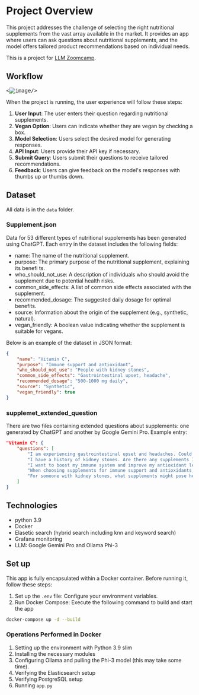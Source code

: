 # Project Overview

This project addresses the challenge of selecting the right nutritional supplements from the vast array available in the market. It provides an app where users can ask questions about nutritional supplements, and the model offers tailored product recommendations based on individual needs.

This is a project for [LLM Zoomcamp](https://github.com/DataTalksClub/llm-zoomcamp).

## Workflow

<kbd><![image](https://github.com/user-attachments/assets/9312d475-ee30-4470-a308-bcc8c5b2babb)/></kbd>

When the project is running, the user experience will follow these steps:

1. **User Input**: The user enters their question regarding nutritional supplements.
2. **Vegan Option**: Users can indicate whether they are vegan by checking a box.
3. **Model Selection**: Users select the desired model for generating responses.
4. **API Input**: Users provide their API key if necessary.
5. **Submit Query**: Users submit their questions to receive tailored recommendations.
6. **Feedback**: Users can give feedback on the model's responses with thumbs up or thumbs down.

## Dataset
All data is in the `data` folder.
### Supplement.json
Data for 53 different types of nutritional supplements has been generated using ChatGPT. Each entry in the dataset includes the following fields:
* name: The name of the nutritional supplement.
* purpose: The primary purpose of the nutritional supplement, explaining its benefi ts.
* who_should_not_use: A description of individuals who should avoid the supplement due to potential health risks.
* common_side_effects: A list of common side effects associated with the supplement.
* recommended_dosage: The suggested daily dosage for optimal benefits.
* source: Information about the origin of the supplement (e.g., synthetic, natural).
* vegan_friendly: A boolean value indicating whether the supplement is suitable for vegans.

Below is an example of the dataset in JSON format:
``` json
{
    "name": "Vitamin C",
    "purpose": "Immune support and antioxidant",
    "who_should_not_use": "People with kidney stones",
    "common_side_effects": "Gastrointestinal upset, headache",
    "recommended_dosage": "500-1000 mg daily",
    "source": "Synthetic",
    "vegan_friendly": true
}

```

### supplemet_extended_question
There are two files containing extended questions about supplements: one generated by ChatGPT and another by Google Gemini Pro.
Example entry:
``` json
"Vitamin C": {
    "questions": [
        "I am experiencing gastrointestinal upset and headaches. Could these symptoms be related to a supplement, and are there common dietary recommendations to reduce these issues?",
        "I have a history of kidney stones. Are there any supplements I should avoid in this case?",
        "I want to boost my immune system and improve my antioxidant levels. What are common supplements or lifestyle changes that can support these health goals?",
        "When choosing supplements for immune support and antioxidants, what are the key benefits to consider?",
        "For someone with kidney stones, what supplements might pose health risks, and how can these risks be effectively managed?"
    ]
}
```

## Technologies
* python 3.9
* Docker
* Elasetic search (hybrid search including knn and keyword search)
* Grafana monitoring
* LLM: Google Gemini Pro and Ollama Phi-3

## Set up
This app is fully encapsulated within a Docker container. Before running it, follow these steps:
1. Set up the `.env` file: Configure your environment variables.
2. Run Docker Compose: Execute the following command to build and start the app
``` bash
docker-compose up -d --build
```

### Operations Performed in Docker
1. Setting up the environment with Python 3.9 slim
2. Installing the necessary modules
3. Configuring Ollama and pulling the Phi-3 model (this may take some time).
4. Verifying the Elasticsearch setup
5. Verifying PostgreSQL setup
6. Running `app.py`
